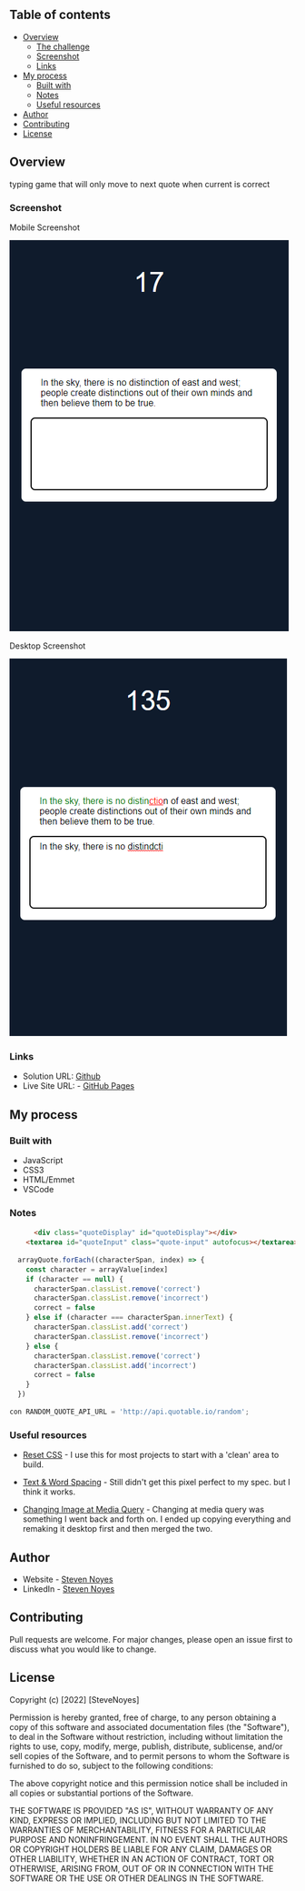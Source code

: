 ## Table of contents

- [Overview](#overview)
  - [The challenge](#the-challenge)
  - [Screenshot](#screenshot)
  - [Links](#links)
- [My process](#my-process)
  - [Built with](#built-with)
  - [Notes](#notes)
  - [Useful resources](#useful-resources)
- [Author](#author)
- [Contributing](#contributing)
- [License](#license)

## Overview
  typing game that will only move to next quote when current is correct

### Screenshot

Mobile Screenshot

![](typingGameSS0.png)

Desktop Screenshot

![](typingGameSS1.png)

### Links

- Solution URL: [Github](https://github.com/SteveNoyes/productPreviewCardComponent)
- Live Site URL: - [GitHub Pages](https://stevenoyes.github.io/productPreviewCardComponent/)

## My process

### Built with

- JavaScript
- CSS3
- HTML/Emmet
- VSCode

### Notes

```html
      <div class="quoteDisplay" id="quoteDisplay"></div>
    <textarea id="quoteInput" class="quote-input" autofocus></textarea>
```
```js
  arrayQuote.forEach((characterSpan, index) => {
    const character = arrayValue[index]
    if (character == null) {
      characterSpan.classList.remove('correct')
      characterSpan.classList.remove('incorrect')
      correct = false
    } else if (character === characterSpan.innerText) {
      characterSpan.classList.add('correct')
      characterSpan.classList.remove('incorrect')
    } else {
      characterSpan.classList.remove('correct')
      characterSpan.classList.add('incorrect')
      correct = false
    }
  })
```
```js
con RANDOM_QUOTE_API_URL = 'http://api.quotable.io/random';
```
### Useful resources

- [Reset CSS](https://meyerweb.com/eric/tools/css/reset/) - I use this for most projects to start with a 'clean' area to build.  

- [Text & Word Spacing](https://www.w3schools.com/css/css_text_spacing.asp) - Still didn't get this pixel perfect to my spec. but I think it works.

- [Changing Image at Media Query](https://stackoverflow.com/questions/2182716/is-it-possible-to-set-the-equivalent-of-a-src-attribute-of-an-img-tag-in-css) - Changing at media query was something I went back and forth on. I ended up copying everything and remaking it desktop first and then merged the two. 

## Author

- Website - [Steven Noyes](https://www.stevenmnoyes.com)
- LinkedIn - [Steven Noyes](https://www.linkedin.com/in/steven-noyes/)

## Contributing
Pull requests are welcome. For major changes, please open an issue first to discuss what you would like to change.

## License

Copyright (c) [2022] [SteveNoyes]

Permission is hereby granted, free of charge, to any person obtaining a copy
of this software and associated documentation files (the "Software"), to deal
in the Software without restriction, including without limitation the rights
to use, copy, modify, merge, publish, distribute, sublicense, and/or sell
copies of the Software, and to permit persons to whom the Software is
furnished to do so, subject to the following conditions:

The above copyright notice and this permission notice shall be included in all
copies or substantial portions of the Software.

THE SOFTWARE IS PROVIDED "AS IS", WITHOUT WARRANTY OF ANY KIND, EXPRESS OR
IMPLIED, INCLUDING BUT NOT LIMITED TO THE WARRANTIES OF MERCHANTABILITY,
FITNESS FOR A PARTICULAR PURPOSE AND NONINFRINGEMENT. IN NO EVENT SHALL THE
AUTHORS OR COPYRIGHT HOLDERS BE LIABLE FOR ANY CLAIM, DAMAGES OR OTHER
LIABILITY, WHETHER IN AN ACTION OF CONTRACT, TORT OR OTHERWISE, ARISING FROM,
OUT OF OR IN CONNECTION WITH THE SOFTWARE OR THE USE OR OTHER DEALINGS IN THE
SOFTWARE.